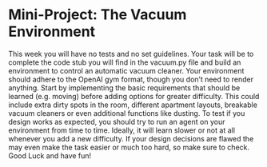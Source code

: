 # Mini-Project: The Vacuum Environment
This week you will have no tests and no set guidelines. 
Your task will be to complete the code stub you will find in the vacuum.py file and build an environment to control an automatic vacuum cleaner. 
Your environment should adhere to the OpenAI gym format, though you don’t need to render anything. 
Start by implementing the basic requirements that should be learned (e.g. moving) before adding options for greater difficulty. 
This could include extra dirty spots in the room, different apartment layouts, breakable vacuum cleaners or even additional functions like dusting. 
To test if you design works as expected, you should try to run an agent on your environment from time to time. 
Ideally, it will learn slower or not at all whenever you add a new difficulty. 
If your design decisions are flawed the may even make the task easier or much too hard, so make sure to check. Good Luck and have fun!
